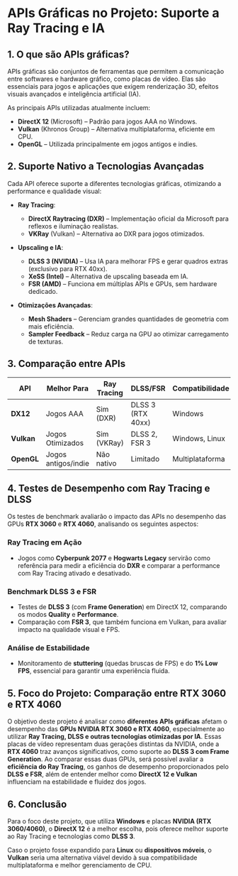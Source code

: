 # **APIs Gráficas no Projeto: Suporte a Ray Tracing e IA**  

## **1. O que são APIs gráficas?**  

APIs gráficas são conjuntos de ferramentas que permitem a comunicação entre softwares e hardware gráfico, como placas de vídeo. Elas são essenciais para jogos e aplicações que exigem renderização 3D, efeitos visuais avançados e inteligência artificial (IA).  

As principais APIs utilizadas atualmente incluem:  
- **DirectX 12** (Microsoft) – Padrão para jogos AAA no Windows.  
- **Vulkan** (Khronos Group) – Alternativa multiplataforma, eficiente em CPU.  
- **OpenGL** – Utilizada principalmente em jogos antigos e indies.  

## **2. Suporte Nativo a Tecnologias Avançadas**  

Cada API oferece suporte a diferentes tecnologias gráficas, otimizando a performance e qualidade visual:  

- **Ray Tracing**:  
  - **DirectX Raytracing (DXR)** – Implementação oficial da Microsoft para reflexos e iluminação realistas.  
  - **VKRay** (Vulkan) – Alternativa ao DXR para jogos otimizados.  

- **Upscaling e IA**:  
  - **DLSS 3 (NVIDIA)** – Usa IA para melhorar FPS e gerar quadros extras (exclusivo para RTX 40xx).  
  - **XeSS (Intel)** – Alternativa de upscaling baseada em IA.  
  - **FSR (AMD)** – Funciona em múltiplas APIs e GPUs, sem hardware dedicado.  

- **Otimizações Avançadas**:  
  - **Mesh Shaders** – Gerenciam grandes quantidades de geometria com mais eficiência.  
  - **Sampler Feedback** – Reduz carga na GPU ao otimizar carregamento de texturas.  

## **3. Comparação entre APIs**  

| API      | Melhor Para          | Ray Tracing | DLSS/FSR | Compatibilidade        |  
|----------|----------------------|-------------|----------|------------------------|  
| **DX12** | Jogos AAA            | Sim (DXR)   | DLSS 3 (RTX 40xx) | Windows               |  
| **Vulkan** | Jogos Otimizados   | Sim (VKRay) | DLSS 2, FSR 3 | Windows, Linux        |  
| **OpenGL** | Jogos antigos/indie | Não nativo  | Limitado | Multiplataforma       |  

## **4. Testes de Desempenho com Ray Tracing e DLSS**  

Os testes de benchmark avaliarão o impacto das APIs no desempenho das GPUs **RTX 3060** e **RTX 4060**, analisando os seguintes aspectos:  

### **Ray Tracing em Ação**  
- Jogos como **Cyberpunk 2077** e **Hogwarts Legacy** servirão como referência para medir a eficiência do **DXR** e comparar a performance com Ray Tracing ativado e desativado.  

### **Benchmark DLSS 3 e FSR**  
- Testes de **DLSS 3** (com **Frame Generation**) em DirectX 12, comparando os modos **Quality** e **Performance**.  
- Comparação com **FSR 3**, que também funciona em Vulkan, para avaliar impacto na qualidade visual e FPS.  

### **Análise de Estabilidade**  
- Monitoramento de **stuttering** (quedas bruscas de FPS) e do **1% Low FPS**, essencial para garantir uma experiência fluida.  

## **5. Foco do Projeto: Comparação entre RTX 3060 e RTX 4060**  

O objetivo deste projeto é analisar como **diferentes APIs gráficas** afetam o desempenho das **GPUs NVIDIA RTX 3060 e RTX 4060**, especialmente ao utilizar **Ray Tracing, DLSS e outras tecnologias otimizadas por IA**. Essas placas de vídeo representam duas gerações distintas da NVIDIA, onde a **RTX 4060** traz avanços significativos, como suporte ao **DLSS 3 com Frame Generation**. Ao comparar essas duas GPUs, será possível avaliar a **eficiência do Ray Tracing**, os ganhos de desempenho proporcionados pelo **DLSS e FSR**, além de entender melhor como **DirectX 12 e Vulkan** influenciam na estabilidade e fluidez dos jogos.  

## **6. Conclusão**  

Para o foco deste projeto, que utiliza **Windows** e placas **NVIDIA (RTX 3060/4060)**, o **DirectX 12** é a melhor escolha, pois oferece melhor suporte ao Ray Tracing e tecnologias como **DLSS 3**.  

Caso o projeto fosse expandido para **Linux** ou **dispositivos móveis**, o **Vulkan** seria uma alternativa viável devido à sua compatibilidade multiplataforma e melhor gerenciamento de CPU.  
